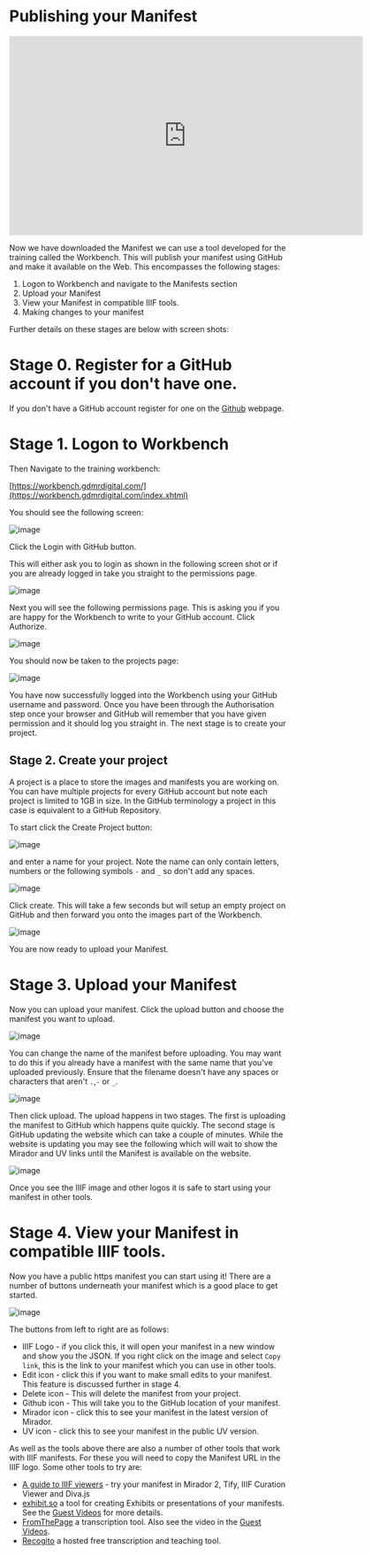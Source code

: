 # Publishing your Manifest

<iframe src="https://player.vimeo.com/video/716825056?h=8353dfb649" width="640" height="360" frameborder="0" allow="autoplay; fullscreen; picture-in-picture" allowfullscreen></iframe>

Now we have downloaded the Manifest we can use a tool developed for the training called the Workbench. This will publish your manifest using GitHub and make it available on the Web. This encompasses the following stages:

1. Logon to Workbench and navigate to the Manifests section
2. Upload your Manifest
3. View your Manifest in compatible IIIF tools. 
4. Making changes to your manifest

Further details on these stages are below with screen shots:

# Stage 0. Register for a GitHub account if you don't have one. 

If you don't have a GitHub account register for one on the [Github](https://github.com/) webpage.

# Stage 1. Logon to Workbench

Then Navigate to the training workbench:

[https://workbench.gdmrdigital.com/](https://workbench.gdmrdigital.com/index.xhtml)

You should see the following screen:

![image](../../day-two/image-servers/workbench/login.png)

Click the Login with GitHub button.

This will either ask you to login as shown in the following screen shot or if you are already logged in take you straight to the permissions page.

![image](../../day-two/image-servers/workbench/github_login.png)

Next you will see the following permissions page. This is asking you if you are happy for the Workbench to write to your GitHub account. Click Authorize. 

![image](../../day-two/image-servers/workbench/authorize.png)

You should now be taken to the projects page:

![image](../../day-two/image-servers/workbench/no_project.png)

You have now successfully logged into the Workbench using your GitHub username and password. Once you have been through the Authorisation step once your browser and GitHub will remember that you have given permission and it should log you straight in.  The next stage is to create your project.

## Stage 2. Create your project

A project is a place to store the images and manifests you are working on. You can have multiple projects for every GitHub account but note each project is limited to 1GB in size. In the GitHub terminology a project in this case is equivalent to a GitHub Repository. 

To start click the Create Project button:

![image](../../day-two/image-servers/workbench/no_project.png)

and enter a name for your project. Note the name can only contain letters, numbers or the following symbols `-` and `_` so don't add any spaces. 

![image](../../day-two/image-servers/workbench/create_project.png)

Click create. This will take a few seconds but will setup an empty project on GitHub and then forward you onto the images part of the Workbench. 

![image](../../day-two/image-servers/workbench/no_images.png)

You are now ready to upload your Manifest.

# Stage 3. Upload your Manifest

Now you can upload your manifest. Click the upload button and choose the manifest you want to upload. 

![image](images/upload.png)

You can change the name of the manifest before uploading. You may want to do this if you already have a manifest with the same name that you've uploaded previously. Ensure that the filename doesn't have any spaces or characters that aren't `.`,`-` or `_`.

![image](images/change_name.png)

Then click upload. The upload happens in two stages. The first is uploading the manifest to GitHub which happens quite quickly. The second stage is GitHub updating the website which can take a couple of minutes. While the website is updating you may see the following which will wait to show the Mirador and UV links until the Manifest is available on the website. 

![image](images/loading.png)

Once you see the IIIF image and other logos it is safe to start using your manifest in other tools.

# Stage 4. View your Manifest in compatible IIIF tools. 

Now you have a public https manifest you can start using it! There are a number of buttons underneath your manifest which is a good place to get started. 

![image](images/buttons.png)

The buttons from left to right are as follows:

 * IIIF Logo - if you click this, it will open your manifest in a new window and show you the JSON. If you right click on the image and select `Copy link`, this is the link to your manifest which you can use in other tools.
 * Edit icon - click this if you want to make small edits to your manifest. This feature is discussed further in stage 4.
 * Delete icon - This will delete the manifest from your project.
 * Github icon - This will take you to the GitHub location of your manifest. 
 * Mirador icon - click this to see your manifest in the latest version of Mirador. 
 * UV icon - click this to see your manifest in the public UV version. 

As well as the tools above there are also a number of other tools that work with IIIF manifests. For these you will need to copy the Manifest URL in the IIIF logo. Some other tools to try are:

 * [A guide to IIIF viewers](https://iiif-io.medium.com/how-to-use-iiif-resources-and-image-viewers-bd378a68b013) - try your manifest in Mirador 2, Tify, IIIF Curation Viewer and Diva.js
 * [exhibit.so](https://exhibit.so/) a tool for creating Exhibits or presentations of your manifests. See the [Guest Videos](https://training.iiif.io/iiif-online-workshop/GuestPresentations.html#exhibit) for more details.
 * [FromThePage](https://www.fromthepage.com/) a transcription tool. Also see the video in the [Guest Videos](https://training.iiif.io/iiif-online-workshop/GuestPresentations.html#crowdsourced-transcription-using-fromthepage--iiif). 
 * [Recogito](https://recogito.pelagios.org/) a hosted free transcription and teaching tool.

